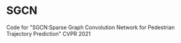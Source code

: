 # SGCN
Code for "SGCN:Sparse Graph Convolution Network for Pedestrian Trajectory Prediction" CVPR 2021
